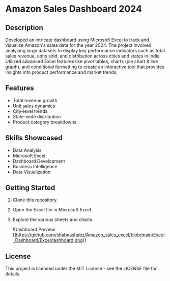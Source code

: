 # Amazon Sales Dashboard 2024


## Description
Developed an intricate dashboard using Microsoft Excel to track and visualize Amazon's sales data for the year 2024. The project involved analyzing large datasets to display key performance indicators such as total sales revenue, units sold, and distribution across cities and states in India. Utilized advanced Excel features like pivot tables, charts (pie chart & line graph), and conditional formatting to create an interactive tool that provides insights into product performance and market trends.

## Features
- Total revenue growth
- Unit sales dynamics
- City-level trends
- State-wide distribution
- Product category breakdowns

## Skills Showcased
- Data Analysis
- Microsoft Excel
- Dashboard Development
- Business Intelligence
- Data Visualization

## Getting Started
1. Clone this repository.
2. Open the Excel file in Microsoft Excel.
3. Explore the various sheets and charts.

   !Dashboard Preview
   [(https://github.com/shabnashabz/Amazon_sales_excel/blob/main/Excel_Dashboard/Exceldashboard.png)]
   
## License
This project is licensed under the MIT License - see the LICENSE file for details.
